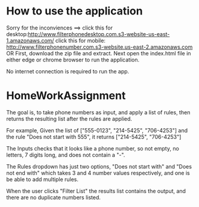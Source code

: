 # How to  use the application
Sorry for the inconviences ==>
click this for desktop:http://www.filterphonedesktop.com.s3-website-us-east-1.amazonaws.com/
click this for mobile: http://www.filterphonenumber.com.s3-website.us-east-2.amazonaws.com
OR
First, download the zip file and extract. Next open the index.html file in either edge or chrome browser to run the application. 

No internet connection is required to run the app.

# HomeWorkAssignment

The goal is, to take phone numbers as input, and apply a list of rules, then returns the resulting list after the rules are applied.

For example, Given the list of ["555-0123", "214-5425", "706-4253"] and the rule "Does not start with 555", it returns  ["214-5425", "706-4253"]

The Inputs checks that it looks like a phone number, so not empty, no letters, 7 digits long, and does not contain a "-".

The Rules dropdown has just two options, "Does not start with" and "Does not end with" which takes 3 and 4 number values respectively, and one is be able to add multiple rules.

When the user clicks "Filter List" the results list contains the output, and there are no duplicate numbers listed.
